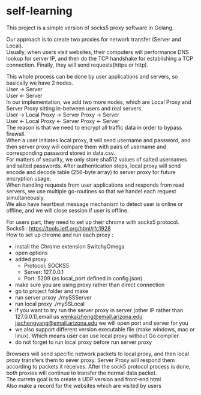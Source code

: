 # self-learning

This project is a simple version of socks5 proxy software in Golang.  

Our approach is to create two proxies for network transfer (Server and Local).  
Usually, when users visit websites, their computers will performance DNS lookup for server IP, 
and then do the TCP handshake for establishing a TCP connection.
Finally, they will send requests(https or http).  

This whole process can be done by user applications and servers, so basically we have 2 nodes.   
User -> Server   
User <- Server   
In our implementation, we add two more nodes, which are Local Proxy and Server Proxy sitting in-between users and real servers.    
User -> Local Proxy -> Server Proxy -> Server   
User <- Local Proxy <- Server Proxy <- Server   
The reason is that we need to encrypt all traffic data in order to bypass firewall.   
When a user initiates local proxy, it will send username and password, and then server proxy will compare them with pairs of username and corresponding password stored in data.csv.  
For matters of security, we only store sha512 values of salted usernames and salted passwords.
After authentication steps, local proxy will send encode and decode table (256-byte array) to server proxy for future encryption usage.   
When handling requests from user applications and responds from read servers, we use multiple go-routines so that we handel each request simultaneously.  
We also have heartbeat message mechanism to detect user is online or offline, and we will close session if user is offline.

For users part, they need to set up their chrome with socks5 protocol.   
Socks5 : https://tools.ietf.org/html/rfc1928  
How to set up chrome and run each proxy :   
- install the Chrome extension SwitchyOmega  
- open options  
- added proxy:
  - Protocol: SOCKS5 
  - Server: 127.0.0.1
  - Port: 5209 (as local_port defined in config.json)  
- make sure you are using proxy rather than direct connection
- go to project folder and make
- run server prxoy ./mySSServer
- run local proxy ./mySSLocal
- if you want to try run the server proxy in server (other IP rather than 127.0.0.1),email us
  wenkaizheng@email.arizona.edu
  jiachengyang@email.arizona.edu
  we will open port and server for you
- we also support different version executable file (make windows, mac or linux). Which means user can use local proxy without Go compiler.
- do not forget to run local proxy before run server proxy

Browsers will send specific network packets to local proxy, and then local proxy transfers them to sever proxy.
 Server Proxy will respond them according to packets it receives. 
 After the sock5 protocol process is done, both proxies will continue to transfer the normal data packet.   
The curretn goal is to create a UDP version and front-end html  
Also make a record for the websites which are visited by users
